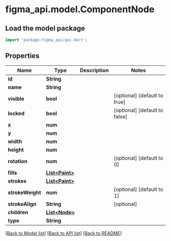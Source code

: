 # figma_api.model.ComponentNode

## Load the model package
```dart
import 'package:figma_api/api.dart';
```

## Properties
Name | Type | Description | Notes
------------ | ------------- | ------------- | -------------
**id** | **String** |  | 
**name** | **String** |  | 
**visible** | **bool** |  | [optional] [default to true]
**locked** | **bool** |  | [optional] [default to false]
**x** | **num** |  | 
**y** | **num** |  | 
**width** | **num** |  | 
**height** | **num** |  | 
**rotation** | **num** |  | [optional] [default to 0]
**fills** | [**List&lt;Paint&gt;**](Paint.md) |  | 
**strokes** | [**List&lt;Paint&gt;**](Paint.md) |  | 
**strokeWeight** | **num** |  | [optional] [default to 1]
**strokeAlign** | **String** |  | [optional] 
**children** | [**List&lt;Node&gt;**](Node.md) |  | 
**type** | **String** |  | 

[[Back to Model list]](../README.md#documentation-for-models) [[Back to API list]](../README.md#documentation-for-api-endpoints) [[Back to README]](../README.md)


